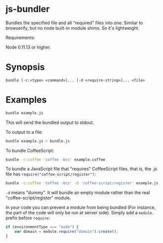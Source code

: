 # js-bundler

Bundles the specified file and all "required" files into one. Similar to browserify, but no node built-in module shims. So it's lightweight.

Requirements:

Node 0.11.13 or higher.

# Synopsis

```
bundle [-c:<type> <command>]... [-d <require-string>]... <file>
```

# Examples

```bash
bundle example.js
```

This will send the bundled output to stdout.

To output to a file:

```bash
bundle example.js > bundle.js
```

To bundle CoffeeScript:

```bash
bundle -c:coffee 'coffee -bcs' example.coffee
```

To bundle a JavaScript file that "requires" CoffeeScript files, that is, the .js file has `require("coffee-script/register")`:

```bash
bundle -c:coffee 'coffee -bcs' -d 'coffee-script/register' example.js
```

`-d` means "dummy". It will bundle an empty module rather than the real "coffee-script/register" module.

In your code you can prevent a module from being bundled (For instance, the part of the code will only be run at server side). Simply add a `module.` prefix before `require`:

```javascript
if (environmentType === "node") {
    var domain = module.require("domain").create();
}
```
